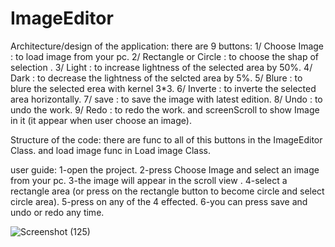 # ImageEditor


Architecture/design of the application:
 there are 9 buttons:
  1/ Choose Image : to load image from your pc.
  2/ Rectangle or Circle : to choose the shap of selection .
  3/ Light : to increase lightness of the selected area by 50%.
  4/ Dark : to decrease the lightness of the selcted area by 5%.
  5/ Blure : to blure the selected erea with kernel 3*3.
  6/ Inverte : to inverte the selected area horizontally.
  7/ save : to save the image with latest edition.
  8/ Undo : to undo the work.
  9/ Redo : to redo the work.
 and screenScroll to show Image in it (it appear when user choose an image).

Structure of the code:
there are func to all of this buttons in the ImageEditor Class.
and load image func in Load image Class.

user guide:
1-open the project. 
2-press Choose Image and select an image from your pc.
3-the image will appear in the scroll view .
4-select a rectangle area (or press on the rectangle button to become circle
  and select circle area).
5-press on any of the 4 effected.
6-you can press save and undo or redo any time.
 





![Screenshot (125)](https://user-images.githubusercontent.com/36794457/69834955-6df4ec80-1246-11ea-90d3-cb9f28bb9524.png)

